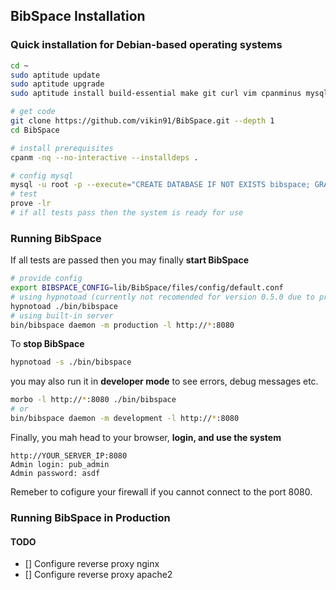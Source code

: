 
## BibSpace Installation ##


### Quick installation for Debian-based operating systems ###
```bash
cd ~
sudo aptitude update
sudo aptitude upgrade
sudo aptitude install build-essential make git curl vim cpanminus mysql-server mysql-client libssl-dev bibtex2html libbtparse-dev libdbd-mysql-perl

# get code
git clone https://github.com/vikin91/BibSpace.git --depth 1
cd BibSpace

# install prerequisites 
cpanm -nq --no-interactive --installdeps .

# config mysql
mysql -u root -p --execute="CREATE DATABASE IF NOT EXISTS bibspace; GRANT ALL PRIVILEGES ON bibspace.* TO 'bibspace_user'@'localhost' IDENTIFIED BY 'passw00rd'; FLUSH PRIVILEGES;"
# test
prove -lr
# if all tests pass then the system is ready for use
```


### Running BibSpace ###

If all tests are passed then you may finally **start BibSpace**

```bash
# provide config
export BIBSPACE_CONFIG=lib/BibSpace/files/config/default.conf 
# using hypnotoad (currently not recomended for version 0.5.0 due to prefork)
hypnotoad ./bin/bibspace
# using built-in server
bin/bibspace daemon -m production -l http://*:8080
```

To **stop BibSpace** 
```bash
hypnotoad -s ./bin/bibspace
```


you may also run it in **developer mode** to see errors, debug messages etc.
```bash
morbo -l http://*:8080 ./bin/bibspace
# or 
bin/bibspace daemon -m development -l http://*:8080
```


Finally, you mah head to your browser, **login, and use the system**
```
http://YOUR_SERVER_IP:8080
Admin login: pub_admin
Admin password: asdf
```
Remeber to cofigure your firewall if you cannot connect to the port 8080.

### Running BibSpace in Production ###

#### TODO ####
- [] Configure reverse proxy nginx
- [] Configure reverse proxy apache2




